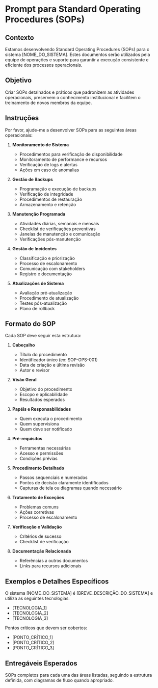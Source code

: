 # Prompt para Standard Operating Procedures (SOPs)

## Contexto

Estamos desenvolvendo Standard Operating Procedures (SOPs) para o sistema [NOME_DO_SISTEMA]. Estes documentos serão utilizados pela equipe de operações e suporte para garantir a execução consistente e eficiente dos processos operacionais.

## Objetivo

Criar SOPs detalhados e práticos que padronizem as atividades operacionais, preservem o conhecimento institucional e facilitem o treinamento de novos membros da equipe.

## Instruções

Por favor, ajude-me a desenvolver SOPs para as seguintes áreas operacionais:

1. **Monitoramento de Sistema**

   - Procedimentos para verificação de disponibilidade
   - Monitoramento de performance e recursos
   - Verificação de logs e alertas
   - Ações em caso de anomalias

2. **Gestão de Backups**

   - Programação e execução de backups
   - Verificação de integridade
   - Procedimentos de restauração
   - Armazenamento e retenção

3. **Manutenção Programada**

   - Atividades diárias, semanais e mensais
   - Checklist de verificações preventivas
   - Janelas de manutenção e comunicação
   - Verificações pós-manutenção

4. **Gestão de Incidentes**

   - Classificação e priorização
   - Processo de escalonamento
   - Comunicação com stakeholders
   - Registro e documentação

5. **Atualizações de Sistema**
   - Avaliação pré-atualização
   - Procedimento de atualização
   - Testes pós-atualização
   - Plano de rollback

## Formato do SOP

Cada SOP deve seguir esta estrutura:

1. **Cabeçalho**

   - Título do procedimento
   - Identificador único (ex: SOP-OPS-001)
   - Data de criação e última revisão
   - Autor e revisor

2. **Visão Geral**

   - Objetivo do procedimento
   - Escopo e aplicabilidade
   - Resultados esperados

3. **Papéis e Responsabilidades**

   - Quem executa o procedimento
   - Quem supervisiona
   - Quem deve ser notificado

4. **Pré-requisitos**

   - Ferramentas necessárias
   - Acesso e permissões
   - Condições prévias

5. **Procedimento Detalhado**

   - Passos sequenciais e numerados
   - Pontos de decisão claramente identificados
   - Capturas de tela ou diagramas quando necessário

6. **Tratamento de Exceções**

   - Problemas comuns
   - Ações corretivas
   - Processo de escalonamento

7. **Verificação e Validação**

   - Critérios de sucesso
   - Checklist de verificação

8. **Documentação Relacionada**
   - Referências a outros documentos
   - Links para recursos adicionais

## Exemplos e Detalhes Específicos

O sistema [NOME_DO_SISTEMA] é [BREVE_DESCRIÇÃO_DO_SISTEMA] e utiliza as seguintes tecnologias:

- [TECNOLOGIA_1]
- [TECNOLOGIA_2]
- [TECNOLOGIA_3]

Pontos críticos que devem ser cobertos:

- [PONTO_CRÍTICO_1]
- [PONTO_CRÍTICO_2]
- [PONTO_CRÍTICO_3]

## Entregáveis Esperados

SOPs completos para cada uma das áreas listadas, seguindo a estrutura definida, com diagramas de fluxo quando apropriado.
